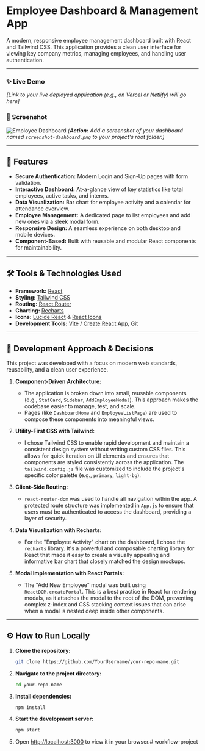 # Employee Dashboard & Management App

A modern, responsive employee management dashboard built with React and Tailwind CSS. This application provides a clean user interface for viewing key company metrics, managing employees, and handling user authentication.

---

### ✨ Live Demo

*[Link to your live deployed application (e.g., on Vercel or Netlify) will go here]*

### 📸 Screenshot

![Employee Dashboard](./screenshot-dashboard.png)
*(**Action:** Add a screenshot of your dashboard named `screenshot-dashboard.png` to your project's root folder.)*

---

## 🚀 Features

*   **Secure Authentication:** Modern Login and Sign-Up pages with form validation.
*   **Interactive Dashboard:** At-a-glance view of key statistics like total employees, active tasks, and interns.
*   **Data Visualization:** Bar chart for employee activity and a calendar for attendance overview.
*   **Employee Management:** A dedicated page to list employees and add new ones via a sleek modal form.
*   **Responsive Design:** A seamless experience on both desktop and mobile devices.
*   **Component-Based:** Built with reusable and modular React components for maintainability.

---

## 🛠️ Tools & Technologies Used

*   **Framework:** [React](https://reactjs.org/)
*   **Styling:** [Tailwind CSS](https://tailwindcss.com/)
*   **Routing:** [React Router](https://reactrouter.com/)
*   **Charting:** [Recharts](https://recharts.org/)
*   **Icons:** [Lucide React](https://lucide.dev/) & [React Icons](https://react-icons.github.io/react-icons/)
*   **Development Tools:** [Vite](https://vitejs.dev/) / [Create React App](https://create-react-app.dev/), [Git](https://git-scm.com/)

---

## 🤔 Development Approach & Decisions

This project was developed with a focus on modern web standards, reusability, and a clean user experience.

1.  **Component-Driven Architecture:**
    *   The application is broken down into small, reusable components (e.g., `StatCard`, `Sidebar`, `AddEmployeeModal`). This approach makes the codebase easier to manage, test, and scale.
    *   Pages (like `DashboardHome` and `EmployeeListPage`) are used to compose these components into meaningful views.

2.  **Utility-First CSS with Tailwind:**
    *   I chose Tailwind CSS to enable rapid development and maintain a consistent design system without writing custom CSS files. This allows for quick iteration on UI elements and ensures that components are styled consistently across the application. The `tailwind.config.js` file was customized to include the project's specific color palette (e.g., `primary`, `light-bg`).

3.  **Client-Side Routing:**
    *   `react-router-dom` was used to handle all navigation within the app. A protected route structure was implemented in `App.js` to ensure that users must be authenticated to access the dashboard, providing a layer of security.

4.  **Data Visualization with Recharts:**
    *   For the "Employee Activity" chart on the dashboard, I chose the `recharts` library. It's a powerful and composable charting library for React that made it easy to create a visually appealing and informative bar chart that closely matched the design mockups.

5.  **Modal Implementation with React Portals:**
    *   The "Add New Employee" modal was built using `ReactDOM.createPortal`. This is a best practice in React for rendering modals, as it attaches the modal to the root of the DOM, preventing complex z-index and CSS stacking context issues that can arise when a modal is nested deep inside other components.

---

## ⚙️ How to Run Locally

1.  **Clone the repository:**
    ```bash
    git clone https://github.com/YourUsername/your-repo-name.git
    ```
2.  **Navigate to the project directory:**
    ```bash
    cd your-repo-name
    ```
3.  **Install dependencies:**
    ```bash
    npm install
    ```
4.  **Start the development server:**
    ```bash
    npm start
    ```
5.  Open [http://localhost:3000](http://localhost:3000) to view it in your browser.# workflow-project
